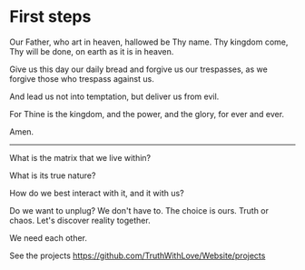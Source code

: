 # First steps

Our Father, who art in heaven, hallowed be Thy name.
Thy kingdom come, Thy will be done, on earth as it is in heaven.

Give us this day our daily bread and forgive us our trespasses,
as we forgive those who trespass against us.

And lead us not into temptation, but deliver us from evil.

For Thine is the kingdom, and the power, and the glory,
for ever and ever.

Amen.

-------- 

What is the matrix that we live within?

What is its true nature?

How do we best interact with it, and it with us?

Do we want to unplug? We don't have to.  The choice is ours. Truth or chaos. Let's discover reality together.

We need each other.

See the projects
https://github.com/TruthWithLove/Website/projects
